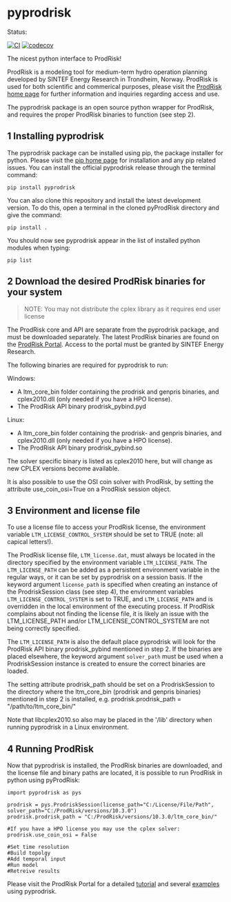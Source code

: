 # pyprodrisk
Status:

[![CI](https://github.com/sintef-energy/pyprodrisk/actions/workflows/pytest.yml/badge.svg)](https://github.com/sintef-energy/pyprodrisk/actions/workflows/pytest.yml)
[![codecov](https://codecov.io/gh/sintef-energy/pyprodrisk/branch/main/graph/badge.svg?token=FYASF5O90D)](https://codecov.io/gh/sintef-energy/pyprodrisk/branch/main/)

The nicest python interface to ProdRisk!

ProdRisk is a modeling tool for medium-term hydro operation planning developed by SINTEF Energy Research in Trondheim, Norway. ProdRisk is used for both scientific and commerical purposes, please visit the [ProdRisk home page](https://www.sintef.no/en/software/prodrisk/) for further information and inquiries regarding access and use.

The pyprodrisk package is an open source python wrapper for ProdRisk, and requires the proper ProdRisk binaries to function (see step 2).

## 1 Installing pyprodrisk
The pyprodrisk package can be installed using pip, the package installer for python. Please visit the [pip home page](https://pip.pypa.io/en/stable/) for installation and any pip related issues. You can install the official pyprodrisk release through the terminal command:

`pip install pyprodrisk`

You can also clone this repository and install the latest development version. To do this, open a terminal in the cloned pyProdRisk directory and give the command:

`pip install .`

You should now see pyprodrisk appear in the list of installed python modules when typing:

`pip list`

## 2 Download the desired ProdRisk binaries for your system 

> NOTE: You may not distribute the cplex library as it requires end user license

The ProdRisk core and API are separate from the pyprodrisk package, and must be downloaded separately. The latest ProdRisk binaries are found on the [ProdRisk Portal](https://prodrisk.sintef.energy/files/). Access to the portal must be granted by SINTEF Energy Research.

The following binaries are required for pyprodrisk to run:

Windows:
- A ltm_core_bin folder containing the prodrisk and genpris binaries, and cplex2010.dll (only needed if you have a HPO license).
- The ProdRisk API binary prodrisk_pybind.pyd

Linux:
- A ltm_core_bin folder containing the prodrisk- and genpris binaries, and cplex2010.dll (only needed if you have a HPO license).
- The ProdRisk API binary prodrisk_pybind.so

The solver specific binary is listed as cplex2010 here, but will change as new CPLEX versions become available.

It is also possible to use the OSI coin solver with ProdRisk, by setting the attribute use_coin_osi=True on a ProdRisk session object. 

## 3 Environment and license file

To use a license file to access your ProdRisk license, the environment variable `LTM_LICENSE_CONTROL_SYSTEM` should be set to TRUE (note: all capical letters!).

The ProdRisk license file, `LTM_license.dat`, must always be located in the directory specified by the environment variable `LTM_LICENSE_PATH`. 
The `LTM_LICENSE_PATH` can be added as a persistent environment variable in the regular ways, or it can be set by pyprodrisk on a session basis. 
If the keyword argument `license_path` is specified when creating an instance of the ProdriskSession class (see step 4), the environment variables 
`LTM_LICENSE_CONTROL_SYSTEM` is set to TRUE, and `LTM_LICENSE_PATH` and is overridden in the local environment of the executing process. 
If ProdRisk complains about not finding the license file, it is likely an issue with the LTM_LICENSE_PATH and/or LTM_LICENSE_CONTROL_SYSTEM are not being correctly specified.

The `LTM_LICENSE_PATH` is also the default place pyprodrisk will look for the ProdRisk API binary prodrisk_pybind mentioned in step 2. 
If the binaries are placed elsewhere, the keyword argument `solver_path` must be used when a ProdriskSession instance is created to ensure the correct binaries are loaded. 

The setting attribute prodrisk_path should be set on a ProdriskSession to the directory where the ltm_core_bin (prodrisk and genpris binaries) mentioned in step 2 is installed, e.g. prodrisk.prodrisk_path = "/path/to/ltm_core_bin/"

Note that libcplex2010.so also may be placed in the '/lib' directory when running pyprodrisk in a Linux environment.

## 4 Running ProdRisk

Now that pyprodrisk is installed, the ProdRisk binaries are downloaded, and the license file and binary paths are located, it is possible to run ProdRisk in python using pyProdRisk:

    import pyprodrisk as pys
    
    prodrisk = pys.ProdriskSession(license_path="C:/License/File/Path", solver_path="C:/ProdRisk/versions/10.3.0")
    prodrisk.prodrisk_path = "C:/ProdRisk/versions/10.3.0/ltm_core_bin/"
    
    #If you have a HPO license you may use the cplex solver:
    prodrisk.use_coin_osi = False
	
    #Set time resolution
    #Build topolgy
    #Add temporal input
    #Run model
    #Retreive results

Please visit the ProdRisk Portal for a detailed [tutorial](https://prodrisk.sintef.energy/documentation/tutorials/pyprodrisk/) and several [examples](https://prodrisk.sintef.energy/documentation/examples/) using pyprodrisk.
